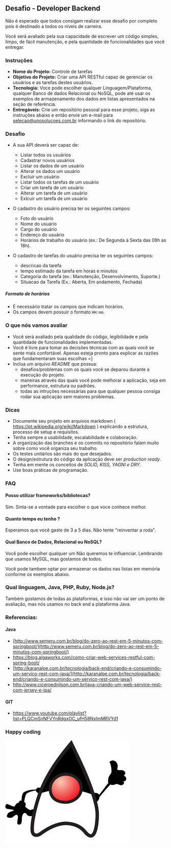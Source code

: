 ## Desafio - Developer Backend

Não é esperado que todos consigam realizar esse desafio por completo pois  é destinado a todos os níveis de carreira.

Você será avaliado pela sua capacidade de escrever um código simples, limpo, de fácil manutenção, e pela quantidade de funcionalidades que você entregar.

### Instruções

- **Nome do Projeto:** Controle de tarefas
- **Objetivo do Projeto:** Criar uma API RESTful capaz de gerenciar os usuários e as tarefas destes usuários.
- **Tecnologia:** Voce pode escolher qualquer Linguagem/Plataforma, qualquer Banco de dados Relacional ou NoSQL, pode até usar os exemplos de armazenamento dos dados em listas apresentados na seção de referência.
- **Entregáveis:** Crie um repositório pessoal para esse projeto, siga as instruções abaixo e então envie um e-mail para selecao@unosolucoes.com.br informando o link do repositório.

### Desafio

- A sua API deverá ser capaz de:
    - Listar todos os usuários
    - Cadastrar novos usuários
    - Listar os dados de um usuário
    - Alterar os dados um usuário
    - Excluir um usuário
    - Listar todos os tarefas de um usuário
    - Criar um tarefa de um usuário
    - Alterar um tarefa de um usuário
    - Exlcuir um tarefa de um usuário

- O cadastro do usuário precisa ter os seguintes campos:
    - Foto do usuário
    - Nome do usuário
    - Cargo do usuário
    - Endereço do usuário
    - Horários de trabalho do usuário (ex.: De Segunda à Sexta das 09h as 18h).
    
- O cadastro de tarefas do usuário precisa ter os seguintes campos:
    - descricao da tarefa
    - tempo estimado da tarefa em horas e minutos
    - Categoria do tarefa (ex.: Manutenção, Desenvolvimento, Suporte.)
    - Situacao da Tarefa (Ex.: Aberta, Em andamento, Fechada)

##### Formato de horários
- É necessário tratar os campos que indicam horários. 
- Os campos devem possuir o formato `HH:mm`. 

### O que nós vamos avaliar

- Você será avaliado pela qualidade do código, legibilidade e pela quantidade de funcionalidades implementadas.
- Você é livre para tomar as decisões técnicas com as quais você se sente mais confortável. Apenas esteja pronto para explicar as razões que fundamentaram suas escolhas =]
- Inclua um arquivo *README* que possua:
  - desafios/problemas com os quais você se deparou durante a execução do projeto.
  - maneiras através das quais você pode melhorar a aplicação, seja em performance, estrutura ou padrões. 
  - todas as intruções necessárias para que qualquer pessoa consiga rodar sua aplicação sem maiores problemas.

### Dicas

- Documente seu projeto em arquivos markdown ( https://pt.wikipedia.org/wiki/Markdown ) explicando a estrutura, processo de setup e requisitos.
- Tenha sempre a usabilidade, escalabilidade e colaboração.
- A organização das branches e os commits no repositório falam muito sobre como você organiza seu trabalho.
- Os testes unitários são mais do que desejados.
- O design/estrutura do código da aplicação deve ser *production ready*.
- Tenha em mente os conceitos de *SOLID, KISS, YAGNI e DRY*.
- Use boas práticas de programação.

### FAQ

#### Posso utilizar frameworks/bibliotecas?

Sim. Sinta-se a vontade para escolher o que voce conhece melhor.

#### Quanto tempo eu tenho ?

Esperamos que você gaste de 3 a 5 dias. Não tente "reinventar a roda".

#### Qual Banco de Dados, Relacional ou NoSQL?

Você pode escolher qualquer um Não queremos te influenciar. Lembrando que usamos MySQL, mas gostamos de todos.

Você pode tambem optar por armazenar os dados nas listas em memória conforme os exemplos abaixo.

### Qual linguagem, Java, PHP, Ruby, Node.js?

Também gostamos de todas as plataformas, e isso não vai ser um ponto de avaliação, mas nós usamos no back end a plataforma Java.

### Referencias:

#### Java

* [http://www.semeru.com.br/blog/do-zero-ao-rest-em-5-minutos-com-springboot/](http://www.semeru.com.br/blog/do-zero-ao-rest-em-5-minutos-com-springboot/)
* https://blog.algaworks.com/como-criar-web-services-restful-com-spring-boot/
* [http://karanalpe.com.br/tecnologia/back-end/criando-e-consumindo-um-servico-rest-com-java/](http://karanalpe.com.br/tecnologia/back-end/criando-e-consumindo-um-servico-rest-com-java/)
* http://www.ciceroednilson.com.br/java-criando-um-web-service-rest-com-jersey-e-jpa/

#### GIT

* https://www.youtube.com/playlist?list=PLQCmSnNFVYnRdgxOC_ufH58NxlmM6VYd1

### Happy coding 

![duke](./img/duke.png)

